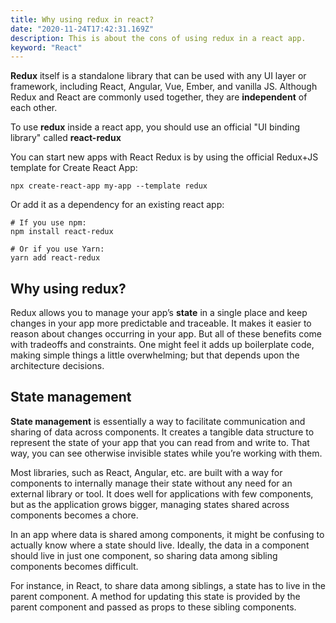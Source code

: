 ```yaml
---
title: Why using redux in react?
date: "2020-11-24T17:42:31.169Z"
description: This is about the cons of using redux in a react app.
keyword: "React"
---
```


**Redux** itself is a standalone library that can be used with any UI layer or framework, including React, Angular, Vue, Ember, and vanilla JS. Although Redux and React are commonly used together, they are **independent** of each other.

To use **redux** inside a react app, you should use an official "UI binding library" called **react-redux**

You can start new apps with React Redux is by using the official Redux+JS template for Create React App:

```
npx create-react-app my-app --template redux
```

Or add it as a dependency for an existing react app:

```
# If you use npm:
npm install react-redux

# Or if you use Yarn:
yarn add react-redux
```


## Why using redux?

Redux allows you to manage your app’s **state** in a single place and keep changes in your app more predictable and traceable. It makes it easier to reason about changes occurring in your app. But all of these benefits come with tradeoffs and constraints. One might feel it adds up boilerplate code, making simple things a little overwhelming; but that depends upon the architecture decisions.

## State management

**State management** is essentially a way to facilitate communication and sharing of data across components. It creates a tangible data structure to represent the state of your app that you can read from and write to. That way, you can see otherwise invisible states while you’re working with them.

Most libraries, such as React, Angular, etc. are built with a way for components to internally manage their state without any need for an external library or tool. It does well for applications with few components, but as the application grows bigger, managing states shared across components becomes a chore.

In an app where data is shared among components, it might be confusing to actually know where a state should live. Ideally, the data in a component should live in just one component, so sharing data among sibling components becomes difficult.

For instance, in React, to share data among siblings, a state has to live in the parent component. A method for updating this state is provided by the parent component and passed as props to these sibling components.

